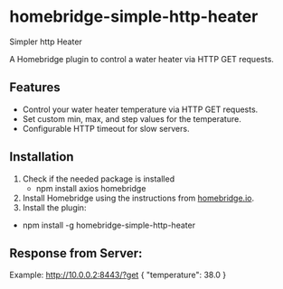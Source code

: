 # homebridge-simple-http-heater

Simpler http Heater


A Homebridge plugin to control a water heater via HTTP GET requests.

## Features

- Control your water heater temperature via HTTP GET requests.
- Set custom min, max, and step values for the temperature.
- Configurable HTTP timeout for slow servers.

## Installation
1. Check if the needed package is installed
   - npm install axios homebridge
1. Install Homebridge using the instructions from [homebridge.io](https://homebridge.io).
2. Install the plugin:
  -  npm install -g homebridge-simple-http-heater

## Response from Server:
Example:
http://10.0.0.2:8443/?get
   {
   	"temperature": 38.0
   }


